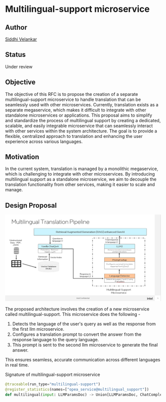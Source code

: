 # Multilingual-support microservice 

## Author

[Siddhi Velankar](https://github.com/siddhivelankar23)

## Status

Under review

## Objective

The objective of this RFC is to propose the creation of a separate multilingual-support microservice to handle translation that can be seamlessly used with other microservices. Currently, translation exists as a separate megaservice, which makes it difficult to integrate with other standalone microservices or applications. This proposal aims to simplify and standardize the process of multilingual support by creating a dedicated, scalable, and easily integrable microservice that can seamlessly interact with other services within the system architecture. The goal is to provide a flexible, centralized approach to translation and enhancing the user experience across various languages.

## Motivation

In the current system, translation is managed by a monolithic megaservice,  which is challenging to integrate with other microservices. 
By introducing multilingual support as a standalone microservice, we aim to decouple the translation functionality from other services, making it easier to scale and manage.


## Design Proposal

![Multilingual support microservice](./assets/multilingual-support-diagram.png)


The proposed architecture involves the creation of a new microservice called multilingual-support. 
This microservice does the following -
1. Detects the language of the user's query as well as the response from the first llm microservice. 
2. Configures a translation prompt to convert the answer from the response language to the query language. 
3. This prompt is sent to the second llm microservice to generate the final answer. 

This ensures seamless, accurate communication across different languages in real time.


Signature of multilingual-support microservice
```python
@traceable(run_type="multilingual-support")
@register_statistics(names=["opea_service@multilingual_support"])
def multilingual(input: LLMParamsDoc) -> Union[LLMParamsDoc, ChatCompletionRequest, SearchedDoc]:
```
